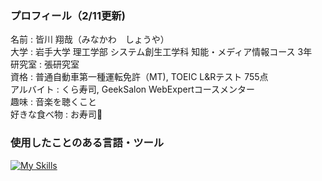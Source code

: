 ### プロフィール（2/11更新)
名前 : 皆川 翔哉（みなかわ　しょうや）  
大学 : 岩手大学 理工学部 システム創生工学科 知能・メディア情報コース 3年  
研究室 : 張研究室  
資格 : 普通自動車第一種運転免許（MT), TOEIC L&Rテスト 755点   
アルバイト : くら寿司, GeekSalon WebExpertコースメンター  
趣味 : 音楽を聴くこと   
好きな食べ物 : お寿司🍣  
  
  
### 使用したことのある言語・ツール  
  
[![My Skills](https://skillicons.dev/icons?i=c,cs,html,css,js,r,vue,firebase,vscode,git,github,gitlab,unity,figma,latex)](https://skillicons.dev)





<!--
**shoya-minakawa/shoya-minakawa** is a ✨ _special_ ✨ repository because its `README.md` (this file) appears on your GitHub profile.

Here are some ideas to get you started:

- 🔭 I’m currently working on ...
- 🌱 I’m currently learning ...
- 👯 I’m looking to collaborate on ...
- 🤔 I’m looking for help with ...
- 💬 Ask me about ...
- 📫 How to reach me: ...
- 😄 Pronouns: ...
- ⚡ Fun fact: ...
-->
